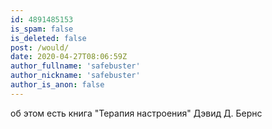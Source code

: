 ```yaml
---
id: 4891485153
is_spam: false
is_deleted: false
post: /would/
date: 2020-04-27T08:06:59Z
author_fullname: 'safebuster'
author_nickname: 'safebuster'
author_is_anon: false
---
```


<p>об этом есть книга "Терапия настроения" Дэвид Д. Бернс</p>
